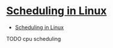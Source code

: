 # [Scheduling in Linux](https://www.cs.montana.edu/~chandrima.sarkar/AdvancedOS/CSCI560_Proj_main/index.html)

- [Scheduling in Linux](#scheduling-in-linux)














TODO cpu scheduling